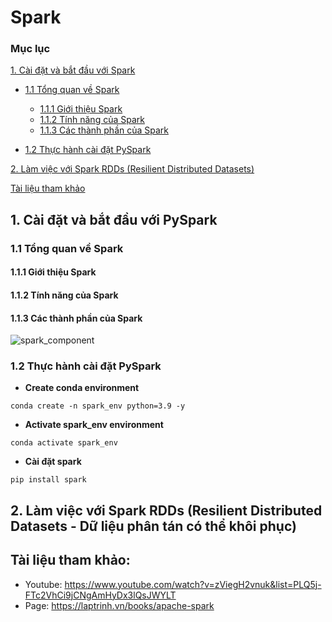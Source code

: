 # Spark

### Mục lục
[1. Cài đặt và bắt đầu với Spark](#install_pyspark)
  
  * [1.1 Tổng quan về Spark](#overview)
    
    * [1.1.1 Giới thiệu Spark](#introduction)
    * [1.1.2 Tính năng của Spark](#feature)
    * [1.1.3 Các thành phần của Spark](#component)
   
  * [1.2 Thực hành cài đặt PySpark](#practice_installation)
  
[2. Làm việc với Spark RDDs (Resilient Distributed Datasets)](#RDDs)

[Tài liệu tham khảo](#references)

<a name="install_pyspark"></a>
## 1. Cài đặt và bắt đầu với PySpark

<a name="overview"></a>
### 1.1 Tổng quan về Spark 

<a name="introduction"></a>
#### 1.1.1 Giới thiệu Spark 

<a name="feature"></a>
#### 1.1.2 Tính năng của Spark 

<a name="component"></a>
#### 1.1.3 Các thành phần của Spark 
![spark_component](https://user-images.githubusercontent.com/103992475/165901515-db2978f4-bb89-4c23-86f1-deb733408f8e.png)

<a name="practice_installation"></a>
### 1.2 Thực hành cài đặt PySpark
* **Create conda environment**
```
conda create -n spark_env python=3.9 -y
```
* **Activate spark_env environment**
```
conda activate spark_env
```
* **Cài đặt spark**
```
pip install spark
```
<a name="RDDs"></a>
## 2. Làm việc với Spark RDDs (Resilient Distributed Datasets - Dữ liệu phân tán có thể khôi phục)

<a name="references"></a>
## Tài liệu tham khảo:
* Youtube: https://www.youtube.com/watch?v=zViegH2vnuk&list=PLQ5j-FTc2VhCi9jCNgAmHyDx3lQsJWYLT
* Page: https://laptrinh.vn/books/apache-spark
